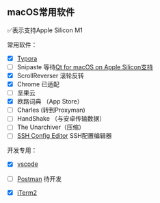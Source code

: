 ## macOS常用软件

✅表示支持Apple Silicon M1

常用软件：

- [x] [Typora](https://typora.io/)
- [ ] Snipaste  等待[Qt for macOS on Apple Silicon支持](https://bugreports.qt.io/browse/QTBUG-85279)
- [x] ScrollReverser 滚轮反转
- [x] Chrome 已适配
- [ ] 坚果云
- [x] 欧路词典 （App Store）
- [ ] Charles (转到Proxyman)
- [ ] HandShake （与安卓传输数据）
- [ ] The Unarchiver（压缩）
- [ ] [SSH Config Editor](https://xclient.info/s/ssh-config-editor.html) SSH配置编辑器

开发专用：

- [x] [vscode](https://code.visualstudio.com/#alt-downloads)
- [ ] [Postman](https://github.com/postmanlabs/postman-app-support/issues/9346) 待开发
- [x] [iTerm2](https://iterm2.com/)


